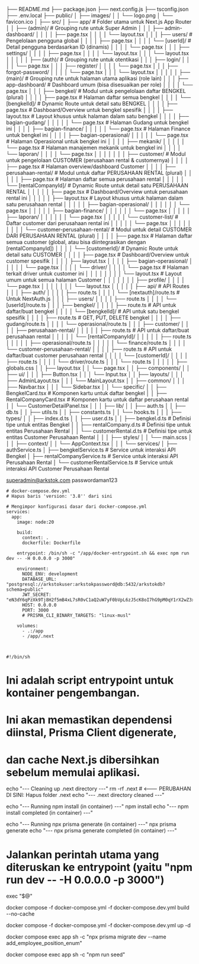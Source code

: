 ├── README.md
├── package.json
├── next.config.js
├── tsconfig.json
├── .env.local
├── public/
│   ├── images/
│   │   └── logo.png
│   └── favicon.ico
│
├── src/
│   ├── app/                                    # Folder utama untuk Next.js App Router
│   │   ├── (admin)/                            # Grouping rute untuk Super Admin
│   │   │   ├── admin-dashboard/
│   │   │   │   ├── page.tsx
│   │   │   │   └── layout.tsx
│   │   │   ├── users/                          # Pengelolaan pengguna global
│   │   │   │   ├── page.tsx
│   │   │   │   └── [userId]/                   # Detail pengguna berdasarkan ID (dinamis)
│   │   │   │       └── page.tsx
│   │   │   ├── settings/
│   │   │   │   ├── page.tsx
│   │   │   │   └── layout.tsx
│   │   │   └── layout.tsx
│   │   │
│   │   ├── (auth)/                             # Grouping rute untuk otentikasi
│   │   │   ├── login/
│   │   │   │   └── page.tsx
│   │   │   ├── register/
│   │   │   │   └── page.tsx
│   │   │   ├── forgot-password/
│   │   │   │   └── page.tsx
│   │   │   └── layout.tsx
│   │   │
│   │   ├── (main)/                             # Grouping rute untuk halaman utama aplikasi (role lain)
│   │   │   ├── app-dashboard/                      # Dashboard umum (bisa disesuaikan per role)
│   │   │   │   └── page.tsx
│   │   │   ├── bengkel/                        # Modul untuk pengelolaan daftar BENGKEL (plural)
│   │   │   │   ├── page.tsx                    # Halaman daftar semua bengkel
│   │   │   │   └── [bengkelId]/                # Dynamic Route untuk detail satu BENGKEL
│   │   │   │       ├── page.tsx                # Dashboard/Overview untuk bengkel spesifik
│   │   │   │       ├── layout.tsx              # Layout khusus untuk halaman dalam satu bengkel
│   │   │   │       ├── bagian-gudang/
│   │   │   │       │   └── page.tsx            # Halaman Gudang untuk bengkel ini
│   │   │   │       ├── bagian-finance/
│   │   │   │       │   └── page.tsx            # Halaman Finance untuk bengkel ini
│   │   │   │       ├── bagian-operasional/
│   │   │   │       │   └── page.tsx            # Halaman Operasional untuk bengkel ini
│   │   │   │       ├── mekanik/
│   │   │   │       │   └── page.tsx            # Halaman manajemen mekanik untuk bengkel ini
│   │   │   │       └── laporan/
│   │   │   │           └── page.tsx
│   │   │   │
│   │   │   ├── customer/                       # Modul untuk pengelolaan CUSTOMER (perusahaan rental & customernya)
│   │   │   │   ├── page.tsx                    # Halaman overview/dashboard Customer
│   │   │   │   ├── perusahaan-rental/          # Modul untuk daftar PERUSAHAAN RENTAL (plural)
│   │   │   │   │   ├── page.tsx                # Halaman daftar semua perusahaan rental
│   │   │   │   │   └── [rentalCompanyId]/      # Dynamic Route untuk detail satu PERUSAHAAN RENTAL
│   │   │   │   │       ├── page.tsx            # Dashboard/Overview untuk perusahaan rental ini
│   │   │   │   │       ├── layout.tsx          # Layout khusus untuk halaman dalam satu perusahaan rental
│   │   │   │   │       ├── bagian-operasional/
│   │   │   │   │       │   └── page.tsx
│   │   │   │   │       ├── bagian-finance/
│   │   │   │   │       │   └── page.tsx
│   │   │   │   │       ├── laporan/
│   │   │   │   │       │   └── page.tsx
│   │   │   │   │       └── customer-list/      # Daftar customer dari perusahaan rental ini
│   │   │   │   │           └── page.tsx
│   │   │   │   │
│   │   │   │   └── customer-perusahaan-rental/ # Modul untuk detail CUSTOMER DARI PERUSAHAAN RENTAL (plural)
│   │   │   │       ├── page.tsx                # Halaman daftar semua customer (global, atau bisa diintegrasikan dengan [rentalCompanyId])
│   │   │   │       └── [customerId]/           # Dynamic Route untuk detail satu CUSTOMER
│   │   │   │           ├── page.tsx            # Dashboard/Overview untuk customer spesifik
│   │   │   │           ├── layout.tsx
│   │   │   │           ├── bagian-operasional/
│   │   │   │           │   └── page.tsx
│   │   │   │           └── driver/
│   │   │   │               └── page.tsx        # Halaman terkait driver untuk customer ini
│   │   │   │
│   │   │   │   └── layout.tsx                  # Layout umum untuk semua halaman Customer
│   │   │   │
│   │   │   ├── profile/
│   │   │   │   └── page.tsx
│   │   │   │
│   │   │   └── layout.tsx
│   │   │
│   │   ├── api/                                # API Routes
│   │   │   ├── auth/
│   │   │   │   ├── route.ts
│   │   │   │   └── [nextauth]/route.ts         # Untuk NextAuth.js
│   │   │   ├── users/
│   │   │   │   ├── route.ts
│   │   │   │   └── [userId]/route.ts
│   │   │   ├── bengkel/
│   │   │   │   ├── route.ts                    # API untuk daftar/buat bengkel
│   │   │   │   └── [bengkelId]/                # API untuk satu bengkel spesifik
│   │   │   │       ├── route.ts                # GET, PUT, DELETE bengkel
│   │   │   │       ├── gudang/route.ts
│   │   │   │       └── operasional/route.ts
│   │   │   ├── customer/
│   │   │   │   ├── perusahaan-rental/
│   │   │   │   │   ├── route.ts                # API untuk daftar/buat perusahaan rental
│   │   │   │   │   └── [rentalCompanyId]/
│   │   │   │   │       ├── route.ts
│   │   │   │   │       ├── operasional/route.ts
│   │   │   │   │       └── finance/route.ts
│   │   │   │   └── customer-perusahaan-rental/
│   │   │   │       ├── route.ts                # API untuk daftar/buat customer perusahaan rental
│   │   │   │       └── [customerId]/
│   │   │   │           ├── route.ts
│   │   │   │           └── driver/route.ts
│   │   │   └── route.ts
│   │   │
│   │   ├── globals.css
│   │   ├── layout.tsx
│   │   └── page.tsx
│
│   ├── components/
│   │   ├── ui/
│   │   │   ├── Button.tsx
│   │   │   └── Input.tsx
│   │   ├── layouts/
│   │   │   ├── AdminLayout.tsx
│   │   │   └── MainLayout.tsx
│   │   ├── common/
│   │   │   ├── Navbar.tsx
│   │   │   └── Sidebar.tsx
│   │   └── specific/
│   │       ├── BengkelCard.tsx                 # Komponen kartu untuk daftar bengkel
│   │       ├── RentalCompanyCard.tsx           # Komponen kartu untuk daftar perusahaan rental
│   │       └── CustomerDetailPanel.tsx
│   │
│   ├── lib/
│   │   ├── auth.ts
│   │   ├── db.ts
│   │   ├── utils.ts
│   │   ├── constants.ts
│   │   └── hooks.ts
│   │
│   ├── types/
│   │   ├── index.d.ts
│   │   ├── user.d.ts
│   │   ├── bengkel.d.ts                        # Definisi tipe untuk entitas Bengkel
│   │   ├── rentalCompany.d.ts                  # Definisi tipe untuk entitas Perusahaan Rental
│   │   └── customerRental.d.ts                 # Definisi tipe untuk entitas Customer Perusahaan Rental
│   │
│   ├── styles/
│   │   └── main.scss
│   │
│   ├── context/
│   │   └── AppContext.tsx
│   │
│   └── services/
│       ├── authService.ts
│       ├── bengkelService.ts                   # Service untuk interaksi API Bengkel
│       ├── rentalCompanyService.ts             # Service untuk interaksi API Perusahaan Rental
│       └── customerRentalService.ts            # Service untuk interaksi API Customer Perusahaan Rental


superadmin@arkstok.com
passwordaman123

    # docker-compose.dev.yml
    # Hapus baris 'version: '3.8'' dari sini

    # Mengimpor konfigurasi dasar dari docker-compose.yml
    services:
      app:
        image: node:20 
        
        build:
          context: .
          dockerfile: Dockerfile
        
        entrypoint: /bin/sh -c "/app/docker-entrypoint.sh && exec npm run dev -- -H 0.0.0.0 -p 3000" 
        
        environment:
          NODE_ENV: development
          DATABASE_URL: "postgresql://arkstokuser:arkstokpassword@db:5432/arkstokdb?schema=public"
          JWT_SECRET: "eN3dY6qPzXk9Tj8H2f5mB4xL7sR0vC1aQ2uW7yF0bVpL6zJ5cK8oI7hG9pM0qY1rX2wZ3xV1yT4xY7hF0cK9oP6tQ2wZ3xV1yT4xY7hF0cK9"
          HOST: 0.0.0.0
          PORT: 3000
          # PRISMA_CLI_BINARY_TARGETS: "linux-musl" 
        
        volumes:
          - .:/app
          - /app/.next 

    

    #!/bin/sh

# Ini adalah script entrypoint untuk kontainer pengembangan.
# Ini akan memastikan dependensi diinstal, Prisma Client digenerate,
# dan cache Next.js dibersihkan sebelum memulai aplikasi.

echo "--- Cleaning up .next directory ---"
rm -rf .next # <--- PERUBAHAN DI SINI: Hapus folder .next
echo "--- .next directory cleaned ---"

echo "--- Running npm install (in container) ---"
npm install
echo "--- npm install completed (in container) ---"

echo "--- Running npx prisma generate (in container) ---"
npx prisma generate
echo "--- npx prisma generate completed (in container) ---"

# Jalankan perintah utama yang diteruskan ke entrypoint (yaitu "npm run dev -- -H 0.0.0.0 -p 3000")
exec "$@"


docker compose -f docker-compose.yml -f docker-compose.dev.yml build --no-cache



docker compose -f docker-compose.yml -f docker-compose.dev.yml up -d



docker compose exec app sh -c "npx prisma migrate dev --name add_employee_position_enum"



docker compose exec app sh -c "npm run seed"